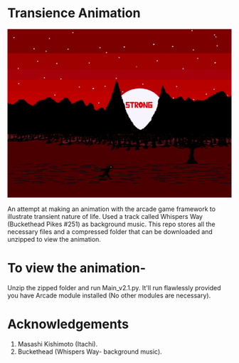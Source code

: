 # Transience Animation
![Preview](Demo/preview.gif)

An attempt at making an animation with the arcade game framework to illustrate transient nature of life.
Used a track called Whispers Way (Buckethead Pikes #251) as background music.
This repo stores all the necessary files and a compressed folder that can be downloaded and unzipped to view the animation.
# To view the animation-
Unzip the zipped folder and run Main_v2.1.py. It'll run flawlessly provided you have Arcade module installed (No other modules are necessary).
# Acknowledgements
  1. Masashi Kishimoto (Itachi).
  2. Buckethead (Whispers Way- background music). 
